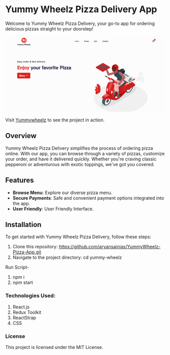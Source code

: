 # Yummy Wheelz Pizza Delivery App

Welcome to Yummy Wheelz Pizza Delivery, your go-to app for ordering delicious pizzas straight to your doorstep!


![](demo.png)


Visit [Yummywheelz](https://yummywheelzpizza.netlify.app/) to see the project in action.





## Overview

Yummy Wheelz Pizza Delivery simplifies the process of ordering pizza online. With our app, you can browse through a variety of pizzas, customize your order, and have it delivered quickly. Whether you're craving classic pepperoni or adventurous with exotic toppings, we've got you covered.

## Features

- **Browse Menu**: Explore our diverse pizza menu.
- **Secure Payments**: Safe and convenient payment options integrated into the app.
- **User Friendly**: User Friendly Interface.

## Installation

To get started with Yummy Wheelz Pizza Delivery, follow these steps:

1. Clone this repository: https://github.com/aryansainias/YummyWheelz-Pizza-App.git
2. Navigate to the project directory: cd yummy-wheelz

Run Script-
  
1. npm i
2. npm start 

### Technologies Used:

1. React.js
2. Redux Toolkit
3. ReactStrap
4. CSS

### License
This project is licensed under the MIT License.


